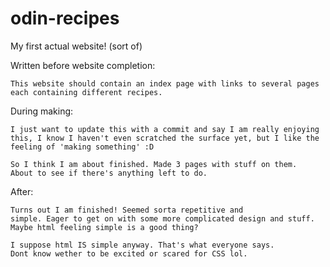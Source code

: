 # odin-recipes
My first actual website! (sort of)

Written before website completion:

    This website should contain an index page with links to several pages
    each containing different recipes.

During making:
    
    I just want to update this with a commit and say I am really enjoying
    this, I know I haven't even scratched the surface yet, but I like the 
    feeling of 'making something' :D

    So I think I am about finished. Made 3 pages with stuff on them.
    About to see if there's anything left to do.

After:

    Turns out I am finished! Seemed sorta repetitive and 
    simple. Eager to get on with some more complicated design and stuff.
    Maybe html feeling simple is a good thing? 

    I suppose html IS simple anyway. That's what everyone says.
    Dont know wether to be excited or scared for CSS lol.